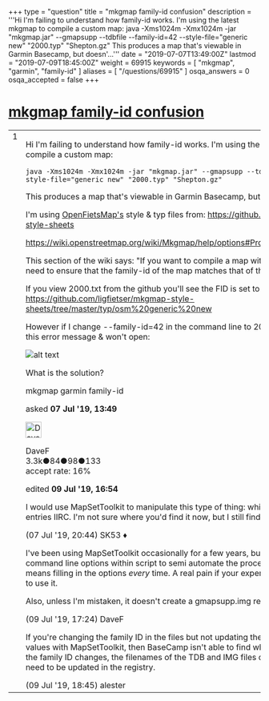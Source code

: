 +++
type = "question"
title = "mkgmap family-id confusion"
description = '''Hi I&#x27;m failing to understand how family-id works. I&#x27;m using the latest mkgmap to compile a custom map: java -Xms1024m -Xmx1024m -jar &quot;mkgmap.jar&quot; --gmapsupp --tdbfile --family-id=42 --style-file=&quot;generic new&quot; &quot;2000.typ&quot; &quot;Shepton.gz&quot;  This produces a map that&#x27;s viewable in Garmin Basecamp, but doesn&#x27;...'''
date = "2019-07-07T13:49:00Z"
lastmod = "2019-07-09T18:45:00Z"
weight = 69915
keywords = [ "mkgmap", "garmin", "family-id" ]
aliases = [ "/questions/69915" ]
osqa_answers = 0
osqa_accepted = false
+++

<div class="headNormal">

# [mkgmap family-id confusion](/questions/69915/mkgmap-family-id-confusion)

</div>

<div id="main-body">

<div id="askform">

<table id="question-table" style="width:100%;">
<colgroup>
<col style="width: 50%" />
<col style="width: 50%" />
</colgroup>
<tbody>
<tr>
<td style="width: 30px; vertical-align: top"><div class="vote-buttons">
<span id="post-69915-upvote" class="ajax-command post-vote up" rel="nofollow" title="I like this post (click again to cancel)"> </span>
<div id="post-69915-score" class="post-score" title="current number of votes">
1
</div>
<span id="post-69915-downvote" class="ajax-command post-vote down" rel="nofollow" title="I dont like this post (click again to cancel)"> </span> <span id="favorite-mark" class="ajax-command favorite-mark" rel="nofollow" title="mark/unmark this question as favorite (click again to cancel)"> </span>
<div id="favorite-count" class="favorite-count">
&#10;</div>
</div></td>
<td><div id="item-right">
<div class="question-body">
<p>Hi I'm failing to understand how family-id works. I'm using the latest mkgmap to compile a custom map:</p>
<pre><code>java -Xms1024m -Xmx1024m -jar &quot;mkgmap.jar&quot; --gmapsupp --tdbfile --family-id=42 --style-file=&quot;generic new&quot; &quot;2000.typ&quot; &quot;Shepton.gz&quot;</code></pre>
<p>This produces a map that's viewable in Garmin Basecamp, but doesn't look as expected</p>
<p>I'm using <a href="https://sites.google.com/site/openfietsmap/procedure">OpenFietsMap's</a> style &amp; typ files from: <a href="https://github.com/ligfietser/mkgmap-style-sheets">https://github.com/ligfietser/mkgmap-style-sheets</a></p>
<p><a href="https://wiki.openstreetmap.org/wiki/Mkgmap/help/options#Product_description_options">https://wiki.openstreetmap.org/wiki/Mkgmap/help/options#Product_description_options</a></p>
<p>This section of the wiki says: "If you want to compile a map with a TYP file, you will need to ensure that the family-id of the map matches that of the TYP file"</p>
<p>If you view 2000.txt from the github you'll see the FID is set to 2000 <a href="https://github.com/ligfietser/mkgmap-style-sheets/tree/master/typ/osm%20generic%20new">https://github.com/ligfietser/mkgmap-style-sheets/tree/master/typ/osm%20generic%20new</a></p>
<p>However if I change --family-id=42 in the command line to 2000 Basecamp issues this error message &amp; won't open:</p>
<p><img src="https://help.openstreetmap.org/upfiles/Capture_vzQSXou.JPG" alt="alt text" /></p>
<p>What is the solution?</p>
</div>
<div id="question-tags" class="tags-container tags">
<span class="post-tag tag-link-mkgmap" rel="tag" title="see questions tagged &#39;mkgmap&#39;">mkgmap</span> <span class="post-tag tag-link-garmin" rel="tag" title="see questions tagged &#39;garmin&#39;">garmin</span> <span class="post-tag tag-link-family-id" rel="tag" title="see questions tagged &#39;family-id&#39;">family-id</span>
</div>
<div id="question-controls" class="post-controls">
&#10;</div>
<div class="post-update-info-container">
<div class="post-update-info post-update-info-user">
<p>asked <strong>07 Jul '19, 13:49</strong></p>
<img src="https://secure.gravatar.com/avatar/c9c8b421ad22f51ddd62f23413717036?s=32&amp;d=identicon&amp;r=g" class="gravatar" width="32" height="32" alt="DaveF&#39;s gravatar image" />
<p><span>DaveF</span><br />
<span class="score" title="3264 reputation points"><span>3.3k</span></span><span title="84 badges"><span class="badge1">●</span><span class="badgecount">84</span></span><span title="98 badges"><span class="silver">●</span><span class="badgecount">98</span></span><span title="133 badges"><span class="bronze">●</span><span class="badgecount">133</span></span><br />
<span class="accept_rate" title="Rate of the user&#39;s accepted answers">accept rate:</span> <span title="DaveF has 17 accepted answers">16%</span></p>
</img>
</div>
<div class="post-update-info post-update-info-edited">
<p><span> edited <strong>09 Jul '19, 16:54</strong> </span></p>
</div>
</div>
<div id="comments-container-69915" class="comments-container">
<span id="69919"></span>
<div id="comment-69919" class="comment">
<div id="post-69919-score" class="comment-score">
&#10;</div>
<div class="comment-text">
<p>I would use MapSetToolkit to manipulate this type of thing: which are Windows Registry entries IIRC. I'm not sure where you'd find it now, but I still find it useful.</p>
</div>
<div id="comment-69919-info" class="comment-info">
<span class="comment-age">(07 Jul '19, 20:44)</span> <span class="comment-user userinfo">SK53 ♦</span>
</div>
</div>
<span id="69948"></span>
<div id="comment-69948" class="comment">
<div id="post-69948-score" class="comment-score">
&#10;</div>
<div class="comment-text">
<p>I've been using MapSetToolkit occasionally for a few years, but I want to use mkgmap command line options within script to semi automate the process. MapSetToolkit's GUI means filling in the options <em>every</em> time. A real pain if your experimenting while learning to use it.</p>
<p>Also, unless I'm mistaken, it doesn't create a gmapsupp.img required for a Garmin GPSr</p>
</div>
<div id="comment-69948-info" class="comment-info">
<span class="comment-age">(09 Jul '19, 17:24)</span> <span class="comment-user userinfo">DaveF</span>
</div>
</div>
<span id="69951"></span>
<div id="comment-69951" class="comment">
<div id="post-69951-score" class="comment-score">
&#10;</div>
<div class="comment-text">
<p>If you're changing the family ID in the files but not updating the respective registry values with MapSetToolkit, then BaseCamp isn't able to find what it's expecting. When the family ID changes, the filenames of the TDB and IMG files change too, so these all need to be updated in the registry.</p>
</div>
<div id="comment-69951-info" class="comment-info">
<span class="comment-age">(09 Jul '19, 18:45)</span> <span class="comment-user userinfo">alester</span>
</div>
</div>
</div>
<div id="comment-tools-69915" class="comment-tools">
&#10;</div>
<div class="clear">
&#10;</div>
<div id="comment-69915-form-container" class="comment-form-container">
&#10;</div>
<div class="clear">
&#10;</div>
</div></td>
</tr>
</tbody>
</table>

</div>

</div>

